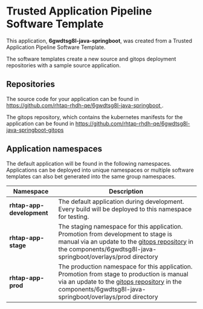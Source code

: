 # Trusted Application Pipeline Software Template

This application, **6gwdtsg8l-java-springboot**, was created from a Trusted Application Pipeline Software Template.

The software templates create a new source and gitops deployment repositories with a sample source application. 

## Repositories

The source code for your application can be found in [https://github.com/rhtap-rhdh-qe/6gwdtsg8l-java-springboot ](https://github.com/rhtap-rhdh-qe/6gwdtsg8l-java-springboot ).
 
The gitops repository, which contains the kubernetes manifests for the application can be found in 
[https://github.com/rhtap-rhdh-qe/6gwdtsg8l-java-springboot-gitops ](https://github.com/rhtap-rhdh-qe/6gwdtsg8l-java-springboot-gitops ) 

## Application namespaces 

The default application will be found in the following namespaces. Applications can be deployed into unique namespaces or multiple software templates can also bet generated into the same group namespaces.  

|  Namespace   |  Description   |  
| -------- | -------- |   
| **rhtap-app-development** | The default application during development. Every build will be deployed to this namespace for testing. | 
| **rhtap-app-stage** | The staging namespace for this application. Promotion from development to stage is manual via an update to the [gitops repository](https://github.com/rhtap-rhdh-qe/6gwdtsg8l-java-springboot-gitops ) in the components/6gwdtsg8l-java-springboot/overlays/prod directory |  
| **rhtap-app-prod** | The production namespace for this application. Promotion from stage to production is manual via an update to the [gitops repository](https://github.com/rhtap-rhdh-qe/6gwdtsg8l-java-springboot-gitops ) in the components/6gwdtsg8l-java-springboot/overlays/prod directory | 
